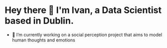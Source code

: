 <h1>Hey there 👋  I'm Ivan, a <span color='2997ff'>Data Scientist</span> based in Dublin.</h1>

- 🔭 I’m currently working on a social perception project that aims to model human thoughts and emotions

<!--
**ivanachillee/ivanachillee** is a ✨ _special_ ✨ repository because its `README.md` (this file) appears on your GitHub profile.

Here are some ideas to get you started:

- 🔭 I’m currently working on ...
- 🌱 I’m currently learning ...
- 👯 I’m looking to collaborate on ...
- 🤔 I’m looking for help with ...
- 💬 Ask me about ...
- 📫 How to reach me: ...
- 😄 Pronouns: ...
- ⚡ Fun fact: ...
-->
